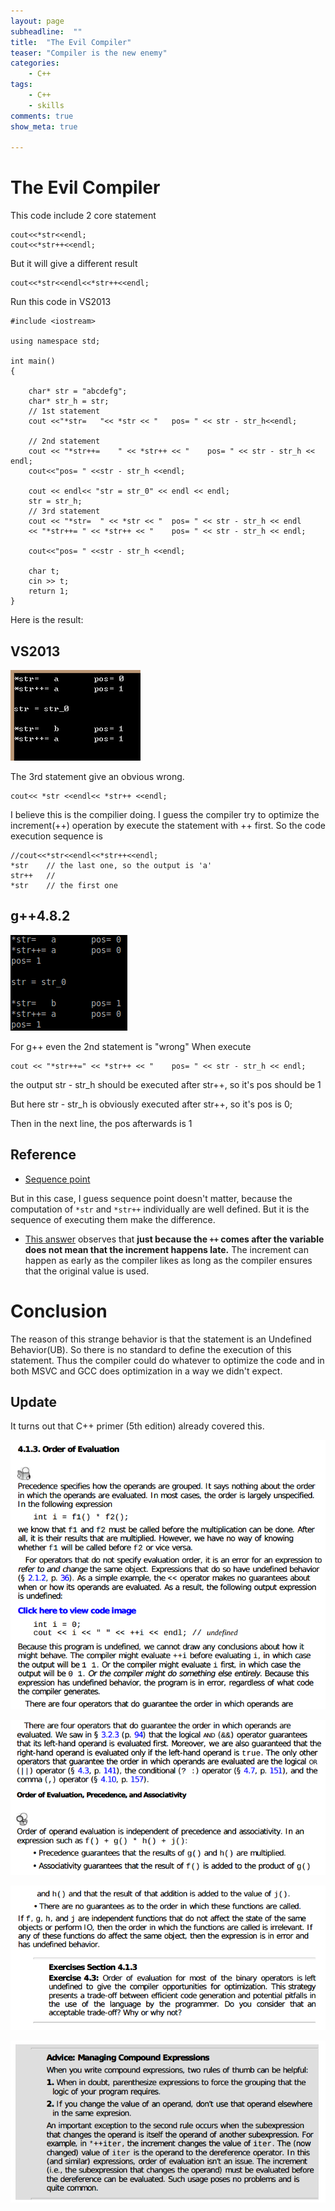 ```yaml
---
layout: page
subheadline:  ""
title:  "The Evil Compiler"
teaser: "Compiler is the new enemy"
categories:
    - C++
tags:
    - C++
    - skills
comments: true
show_meta: true

---
```


The Evil Compiler
===

This code include 2 core statement
	
	cout<<*str<<endl;
	cout<<*str++<<endl;

But it will give a different result
	
	cout<<*str<<endl<<*str++<<endl;

Run this code in VS2013

	#include <iostream>

	using namespace std;

	int main()
	{

		char* str = "abcdefg";
		char* str_h = str;
		// 1st statement
		cout <<"*str=	"<< *str << "	pos= " << str - str_h<<endl;

		// 2nd statement
		cout << "*str++=	" << *str++ << " 	pos= " << str - str_h << endl;
		cout<<"pos= " <<str - str_h <<endl;

		cout << endl<< "str = str_0" << endl << endl;
		str = str_h;
		// 3rd statement
		cout << "*str=	" << *str << "	pos= " << str - str_h << endl
		<< "*str++=	" << *str++ << " 	pos= " << str - str_h << endl;

		cout<<"pos= " <<str - str_h <<endl;

		char t;
		cin >> t;
		return 1;
	}

Here is the result:

VS2013
---


![alt text][VS2013]

[VS2013]: https://raw.githubusercontent.com/cuixiongyi/cuixiongyi.github.io/master/images/vc2013.png "VS2013"


The 3rd statement give an obvious wrong.

	cout<< *str <<endl<< *str++ <<endl;

I believe this is the compilier doing. I guess the compiler try to optimize the increment(++) operation by execute the statement with ++ first. 
So the code execution sequence is 

	//cout<<*str<<endl<<*str++<<endl;
	*str 	// the last one, so the output is 'a'
	str++	// 
	*str 	// the first one

g++4.8.2
---

![alt text][g++_str++]

[g++_str++]: https://raw.githubusercontent.com/cuixiongyi/cuixiongyi.github.io/master/images/g++_str++.png "g++_str++"

For g++ even the 2nd statement is "wrong"
When execute
	
	cout << "*str++=" << *str++ << " 	pos= " << str - str_h << endl;

the output str - str_h should be executed after str++, so it's pos should be 1

But here str - str_h is obviously executed after str++, so it's pos is 0;

Then in the next line, the pos afterwards is 1



Reference
---
* [Sequence point](https://en.wikipedia.org/wiki/Sequence_point)

But in this case, I guess sequence point doesn't matter, because the computation of `*str` and `*str++` individually are well defined. But it is the sequence of executing them make the difference.

* [This answer](http://stackoverflow.com/a/31083924) observes that
**just because the ```++``` comes after the variable does not mean that the increment happens late.** The increment can happen as early as the compiler likes as long as the compiler ensures that the original value is used.

Conclusion
===	

The reason of this strange behavior is that the statement is an Undefined Behavior(UB). So there is no standard to define the execution of this statement. Thus the compiler could do whatever to optimize the code and in both MSVC and GCC does optimization in a way we didn't expect.

Update
---

It turns out that C++ primer (5th edition) already covered this.

![alt text][order_of_evaluation1]

[order_of_evaluation1]: https://raw.githubusercontent.com/cuixiongyi/cuixiongyi.github.io/master/images/order_of_evaluation1.png "order_of_evaluation1"


![alt text][order_of_evaluation2]

[order_of_evaluation2]: https://raw.githubusercontent.com/cuixiongyi/cuixiongyi.github.io/master/images/order_of_evaluation2.png "order_of_evaluation2"

![alt text][order_of_evaluation3]

[order_of_evaluation3]: https://raw.githubusercontent.com/cuixiongyi/cuixiongyi.github.io/master/images/order_of_evaluation3.png "order_of_evaluation3"

![alt text][order_of_evaluation4]

[order_of_evaluation4]: https://raw.githubusercontent.com/cuixiongyi/cuixiongyi.github.io/master/images/order_of_evaluation4.png "order_of_evaluation4"


